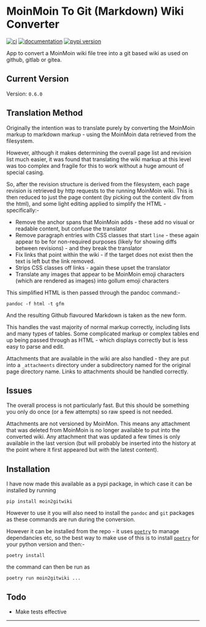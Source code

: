 # MoinMoin To Git (Markdown) Wiki Converter

[![ci](https://img.shields.io/travis/com/nigelm/moin2gitwiki.svg)](https://travis-ci.com/nigelm/moin2gitwiki)
[![documentation](https://img.shields.io/badge/docs-mkdocs%20material-blue.svg?style=flat)](https://nigelm.github.io/moin2gitwiki/)
[![pypi version](https://img.shields.io/pypi/v/moin2gitwiki.svg)](https://pypi.python.org/pypi/moin2gitwiki)

App to convert a MoinMoin wiki file tree into a git based wiki as used on
github, gitlab or gitea.

## Current Version

Version: `0.6.0`

## Translation Method

Originally the intention was to translate purely by converting the MoinMoin
markup to markdown markup - using the MoinMoin data retrieved from the
filesystem.

However, although it makes determining the overall page list and revision list
much easier, it was found that translating the wiki markup at this level was
too complex and fragile for this to work without a huge amount of special
casing.

So, after the revision structure is derived from the filesystem, each page
revision is retrieved by http requests to the running MoinMoin wiki.  This is
then reduced to just the page content (by picking out the content div from the
html), and some light editing applied to simplify the HTML - specifically:-

- Remove the anchor spans that MoinMoin adds - these add no visual or
  readable content, but confuse the translator
- Remove paragraph entries with CSS classes that start `line` - these
  again appear to be for non-required purposes (likely for showing diffs
  between revisions) - and they break the translator
- Fix links that point within the wiki - if the target does not exist
  then the text is left but the link removed.
- Strips CSS classes off links - again these upset the translator
- Translate any images that appear to be MoinMoin emoji characters (which
  are rendered as images) into gollum emoji characters

This simplified HTML is then passed through the pandoc command:-

    pandoc -f html -t gfm

And the resulting Github flavoured Markdown is taken as the new form.

This handles the vast majority of normal markup correctly, including lists and
many types of tables.  Some complicated markup or complex tables end up being
passed through as HTML - which displays correctly but is less easy to parse
and edit.

Attachments that are available in the wiki are also handled - they are put
into a `_attachments` directory under a subdirectory named for the original
page directory name.  Links to attachments should be handled correctly.

## Issues

The overall process is not particularly fast.  But this should be something
you only do once (or a few attempts) so raw speed is not needed.

Attachments are not versioned by MoinMon.  This means any attachment that was
deleted from MoinMoin is no longer available to put into the converted wiki.
Any attachment that was updated a few times is only available in the last
version (but will probably be inserted into the history at the point where it
first appeared but with the latest content).

## Installation

I have now made this available as a pypi package, in which case it can be
installed by running

    pip install moin2gitwiki

However to use it you will also need to install the `pandoc` and `git`
packages as these commands are run during the conversion.

However it can be installed from the repo - it uses
[`poetry`](https://python-poetry.org/) to manage dependancies etc, so the best
way to make use of this is to install [`poetry`](https://python-poetry.org/)
for your python version and then:-

    poetry install

the command can then be run as

    poetry run moin2gitwiki ...

## Todo

- Make tests effective

----
